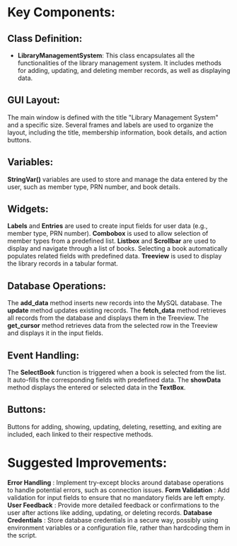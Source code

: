 # Key Components:
## Class Definition:

- **LibraryManagementSystem**: This class encapsulates all the functionalities of the library management system. It includes methods for adding, updating, and deleting member records, as well as displaying data.
## GUI Layout:

The main window is defined with the title "Library Management System" and a specific size.
Several frames and labels are used to organize the layout, including the title, membership information, book details, and action buttons.
## Variables:

**StringVar()** variables are used to store and manage the data entered by the user, such as member type, PRN number, and book details.
## Widgets:

**Labels** and **Entries** are used to create input fields for user data (e.g., member type, PRN number).
**Combobox** is used to allow selection of member types from a predefined list.
**Listbox** and **Scrollbar** are used to display and navigate through a list of books. Selecting a book automatically populates related fields with predefined data.
**Treeview** is used to display the library records in a tabular format.
## Database Operations:

The **add_data** method inserts new records into the MySQL database.
The **update** method updates existing records.
The **fetch_data** method retrieves all records from the database and displays them in the Treeview.
The **get_cursor** method retrieves data from the selected row in the Treeview and displays it in the input fields.
## Event Handling:

The **SelectBook** function is triggered when a book is selected from the list. It auto-fills the corresponding fields with predefined data.
The **showData** method displays the entered or selected data in the **TextBox**.
## Buttons:

Buttons for adding, showing, updating, deleting, resetting, and exiting are included, each linked to their respective methods.
# Suggested Improvements:
**Error Handling** : Implement try-except blocks around database operations to handle potential errors, such as connection issues.
**Form Validation** : Add validation for input fields to ensure that no mandatory fields are left empty.
**User Feedback** : Provide more detailed feedback or confirmations to the user after actions like adding, updating, or deleting records.
**Database Credentials** : Store database credentials in a secure way, possibly using environment variables or a configuration file, rather than hardcoding them in the script.

